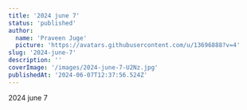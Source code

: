 ```yaml
---
title: '2024 june 7'
status: 'published'
author:
  name: 'Praveen Juge'
  picture: 'https://avatars.githubusercontent.com/u/13696888?v=4'
slug: '2024-june-7'
description: ''
coverImage: '/images/2024-june-7-U2Nz.jpg'
publishedAt: '2024-06-07T12:37:56.524Z'
---
```


2024 june 7